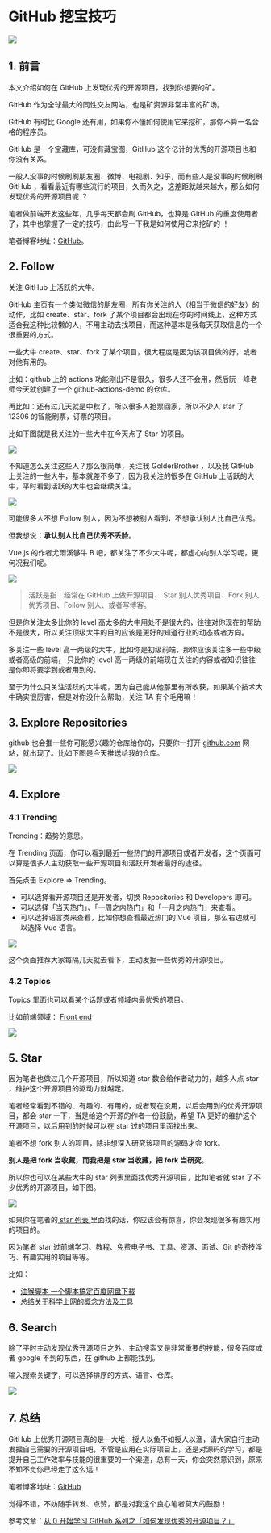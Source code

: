 # GitHub 挖宝技巧

![](https://upload-images.jianshu.io/upload_images/12890819-4622f9c3a0179069.png?imageMogr2/auto-orient/strip%7CimageView2/2/w/1240)

## 1. 前言

本文介绍如何在 GitHub 上发现优秀的开源项目，找到你想要的矿。

GitHub 作为全球最大的同性交友网站，也是矿资源非常丰富的矿场。

GitHub 有时比 Google 还有用，如果你不懂如何使用它来挖矿，那你不算一名合格的程序员。

GitHub 是一个宝藏库，可没有藏宝图，GitHub 这个亿计的优秀的开源项目也和你没有关系。

一般人没事的时候刷刷朋友圈、微博、电视剧、知乎，而有些人是没事的时候刷刷 GitHub ，看看最近有哪些流行的项目，久而久之，这差距就越来越大，那么如何发现优秀的开源项目呢 ？

笔者做前端开发这些年，几乎每天都会刷 GitHub，也算是 GitHub 的重度使用者了，其中也掌握了一定的技巧，由此写一下我是如何使用它来挖矿的 ！

笔者博客地址：[GitHub](https://github.com/GolderBrother/blog)。

## 2. Follow

关注 GitHub 上活跃的大牛。

GitHub 主页有一个类似微信的朋友圈，所有你关注的人（相当于微信的好友）的动作，比如 create、star、fork 了某个项目都会出现在你的时间线上，这种方式适合我这种比较懒的人，不用主动去找项目，而这种基本是我每天获取信息的一个很重要的方式。

一些大牛 create、star、fork 了某个项目，很大程度是因为该项目做的好，或者对他有用的。

比如：github 上的 actions 功能刚出不是很久，很多人还不会用，然后阮一峰老师今天就创建了一个 github-actions-demo 的仓库。

再比如：还有过几天就是中秋了，所以很多人抢票回家，所以不少人 star 了 12306 的智能刷票，订票的项目。

比如下图就是我关注的一些大牛在今天点了 Star 的项目。

![](https://upload-images.jianshu.io/upload_images/12890819-b493aeaed45f34ff.png?imageMogr2/auto-orient/strip%7CimageView2/2/w/1240)

不知道怎么关注这些人？那么很简单，关注我 GolderBrother ，以及我 GitHub 上关注的一些大牛，基本就差不多了，因为我关注的很多在 GitHub 上活跃的大牛，平时看到活跃的大牛也会继续关注。

![](https://upload-images.jianshu.io/upload_images/12890819-5b631ae320605e65.png?imageMogr2/auto-orient/strip%7CimageView2/2/w/1240)

可能很多人不想 Follow 别人，因为不想被别人看到，不想承认别人比自己优秀。

但我想说：**承认别人比自己优秀不丢脸**。

Vue.js 的作者尤雨溪够牛 B 吧，都关注了不少大牛呢，都虚心向别人学习呢，更何况我们呢。

![](https://upload-images.jianshu.io/upload_images/12890819-55bb9547010754b0.png?imageMogr2/auto-orient/strip%7CimageView2/2/w/1240)

> 活跃是指：经常在 GitHub 上做开源项目、 Star 别人优秀项目、Fork 别人优秀项目、Follow 别人、或者写博客。

但是你关注太多比你的 level 高太多的大牛用处不是很大的，往往对你现在的帮助不是很大，所以关注顶级大牛的目的应该是更好的知道行业的动态或者方向。

多关注一些 level 高一两级的大牛，比如你是初级前端，那你应该关注多一些中级或者高级的前端， 只比你的 level 高一两级的前端现在关注的内容或者知识往往是你即将要学到或者用到的。

至于为什么只关注活跃的大牛呢，因为自己能从他那里有所收获，如果某个技术大牛确实很厉害，但是对你没什么帮助，关注 TA 有个毛用嘛！

## 3. Explore Repositories

github 也会推一些你可能感兴趣的仓库给你的，只要你一打开 [github.com](https://github.com/) 网站，就出现了。比如下图是今天推送给我的仓库。

![](https://upload-images.jianshu.io/upload_images/12890819-bce34b32fbd30220.png?imageMogr2/auto-orient/strip%7CimageView2/2/w/1240)

## 4. Explore

### 4.1 Trending

Trending：趋势的意思。

在 Trending 页面，你可以看到最近一些热门的开源项目或者开发者，这个页面可以算是很多人主动获取一些开源项目和活跃开发者最好的途径。

首先点击 Explore => Trending。

- 可以选择看开源项目还是开发者，切换 Repositories 和 Developers 即可。
- 可以选择「当天热门」、「一周之内热门」和「一月之内热门」来查看。
- 可以选择语言类来查看，比如你想查看最近热门的 Vue 项目，那么右边就可以选择 Vue 语言。

![](https://upload-images.jianshu.io/upload_images/12890819-62cdeb94a2e8646f.png?imageMogr2/auto-orient/strip%7CimageView2/2/w/1240)

这个页面推荐大家每隔几天就去看下，主动发掘一些优秀的开源项目。

### 4.2 Topics

Topics 里面也可以看某个话题或者领域内最优秀的项目。

比如前端领域： [Front end](https://github.com/topics/frontend)

![](https://upload-images.jianshu.io/upload_images/12890819-9ee33c710b683901.png?imageMogr2/auto-orient/strip%7CimageView2/2/w/1240)

## 5. Star

因为笔者也做过几个开源项目，所以知道 star 数会给作者动力的，越多人点 star ，维护这个开源项目的驱动力就越足。

笔者经常看到不错的、有趣的、有用的，或者现在没用，以后会用到的优秀开源项目，都会 star 一下，当是给这个开源的作者一份鼓励，希望 TA 更好的维护这个开源项目，以后用到的时候可以在 star 过的项目里面找出来。

笔者不想 fork 别人的项目，除非想深入研究该项目的源码才会 fork。

**别人是把 fork 当收藏，而我把是 star 当收藏，把 fork 当研究**。

所以你也可以在某些大牛的 star 列表里面找优秀开源项目，比如笔者就 star 了不少优秀的开源项目，如下图。

![](https://upload-images.jianshu.io/upload_images/12890819-f866b30d3a30ba40.png?imageMogr2/auto-orient/strip%7CimageView2/2/w/1240)

如果你在笔者的[ star 列表 ](https://github.com/GolderBrother?tab=stars)里面找的话，你应该会有惊喜，你会发现很多有趣实用的项目的。

因为笔者 star 过前端学习、教程、免费电子书、工具、资源、面试、Git 的奇技淫巧、有趣实用的项目等等。

比如：

- [油猴脚本 一个脚本搞定百度网盘下载](https://github.com/syhyz1990/baiduyun)
- [总结关于科学上网的概念方法及工具](https://github.com/crifan/scientific_network_summary)

## 6. Search

除了平时主动发现优秀开源项目之外，主动搜索又是非常重要的技能，很多百度或者 google 不到的东西，在 github 上都能找到。

输入搜索关键字，可以选择排序的方式、语言、仓库。

![](https://upload-images.jianshu.io/upload_images/12890819-8fd3dc0311af16a2.png?imageMogr2/auto-orient/strip%7CimageView2/2/w/1240)

## 7. 总结

GitHub 上优秀开源项目真的是一大堆，授人以鱼不如授人以渔，请大家自行主动发掘自己需要的开源项目吧，不管是应用在实际项目上，还是对源码的学习，都是提升自己工作效率与技能的很重要的一个渠道，总有一天，你会突然意识到，原来不知不觉你已经走了这么远！

笔者博客地址：[GitHub](https://github.com/GolderBrother/blog)

觉得不错，不妨随手转发、点赞，都是对我这个良心笔者莫大的鼓励！

参考文章：[从 0 开始学习 GitHub 系列之「如何发现优秀的开源项目？」](https://segmentfault.com/a/1190000010022776)


 
 <comment/> 
 